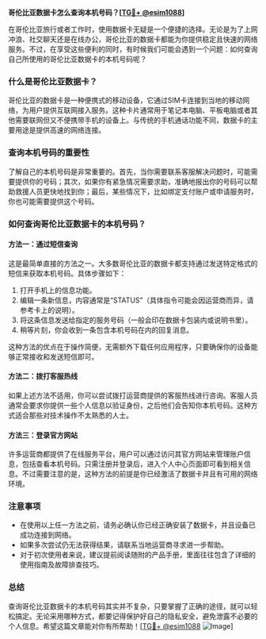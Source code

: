 **哥伦比亚数据卡怎么查询本机号码？[[TG💪+ @esim1088](https://t.me/s/esim1088)]**

在哥伦比亚旅行或者工作时，使用数据卡无疑是一个便捷的选择。无论是为了上网冲浪、社交聊天还是在线办公，哥伦比亚的数据卡都能为你提供稳定且快速的网络服务。不过，在享受这些便利的同时，有时候我们可能会遇到一个问题：如何查询自己所使用的哥伦比亚数据卡的本机号码呢？

### 什么是哥伦比亚数据卡？
哥伦比亚的数据卡是一种便携式的移动设备，它通过SIM卡连接到当地的移动网络，为用户提供互联网接入服务。这种卡片通常用于笔记本电脑、平板电脑或者其他需要联网但又不便携带手机的设备上。与传统的手机通话功能不同，数据卡的主要用途是提供高速的网络连接。

### 查询本机号码的重要性
了解自己的本机号码是非常重要的。首先，当你需要联系客服解决问题时，可能需要提供你的号码；其次，如果你有紧急情况需要求助，准确地报出你的号码可以帮助救援人员更快地找到你；最后，某些情况下，比如绑定支付账户或申请服务时，你也可能需要提供这个号码。

### 如何查询哥伦比亚数据卡的本机号码？

#### 方法一：通过短信查询
这是最简单直接的方法之一。大多数哥伦比亚的数据卡都支持通过发送特定格式的短信来获取本机号码。具体步骤如下：
1. 打开手机上的信息功能。
2. 编辑一条新信息，内容通常是“STATUS”（具体指令可能会因运营商而异，请参考卡上的说明）。
3. 将这条信息发送给指定的服务号码（一般会印在数据卡包装内或说明书里）。
4. 稍等片刻，你会收到一条包含本机号码在内的回复消息。

这种方法的优点在于操作简便，无需额外下载任何应用程序，只要确保你的设备能够正常接收和发送短信即可。

#### 方法二：拨打客服热线
如果上述方法不适用，你可以尝试拨打运营商提供的客服热线进行咨询。客服人员通常会要求你提供一些个人信息以验证身份，之后他们会告知你本机号码。这种方式适合那些对技术操作不太熟悉的人士。

#### 方法三：登录官方网站
许多运营商都提供了在线服务平台，用户可以通过访问其官方网站来管理账户信息，包括查看本机号码。只需注册并登录后，进入个人中心页面即可看到相关信息。不过需要注意的是，这种方法的前提是你已经激活了数据卡并且有可用的网络环境。

### 注意事项
- 在使用以上任一方法之前，请务必确认你已经正确安装了数据卡，并且设备已成功连接到网络。
- 如果多次尝试仍无法获得结果，请联系当地运营商寻求进一步帮助。
- 对于初次使用者来说，建议提前阅读随附的产品手册，里面往往包含了详细的使用指南及故障排查技巧。

### 总结
查询哥伦比亚数据卡的本机号码其实并不复杂，只要掌握了正确的途径，就可以轻松搞定。无论采用哪种方式，都要记得保护好自己的隐私安全，避免泄露不必要的个人信息。希望这篇文章能对你有所帮助！[[TG💪+ @esim1088](https://t.me/s/esim1088) ![Image](https://i.postimg.cc/4NQfJmqS/Snipaste-2025-05-13-00-14-12.png)]